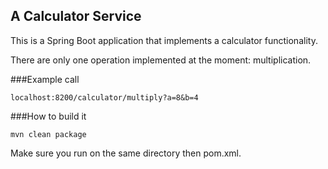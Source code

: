 ## A Calculator Service ##



This is a Spring Boot application that implements a calculator functionality.

There are only one operation implemented at the moment: multiplication.



###Example call

`localhost:8200/calculator/multiply?a=8&b=4`

###How to build it

`mvn clean package`

Make sure you run on the same directory then pom.xml.



